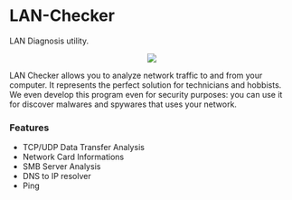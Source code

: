 # LAN-Checker

LAN Diagnosis utility.

<p align = "center"><image src = "LANChecker.png"></p>

<div>LAN Checker allows you to analyze network traffic to and from your computer. It represents the perfect solution for technicians and hobbists. We even develop this program even for security purposes: you can use it for discover malwares and spywares that uses your network.</div>

<h3>Features</h3>
<ul>
  <li>TCP/UDP Data Transfer Analysis</li>
<li>Network Card Informations</li>
<li>SMB Server Analysis</li>
<li>DNS to IP resolver</li>
<li>Ping</li>
  </ul>
